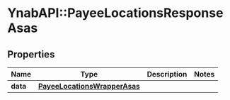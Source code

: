 # YnabAPI::PayeeLocationsResponseAsas

## Properties
Name | Type | Description | Notes
------------ | ------------- | ------------- | -------------
**data** | [**PayeeLocationsWrapperAsas**](PayeeLocationsWrapperAsas.md) |  | 


